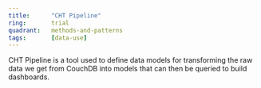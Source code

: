 ```yaml
---
title:      "CHT Pipeline"
ring:       trial
quadrant:   methods-and-patterns
tags:       [data-use]
---
```


CHT Pipeline is a tool used to define data models for transforming the raw data we get from CouchDB into models that can then be queried to build dashboards.
